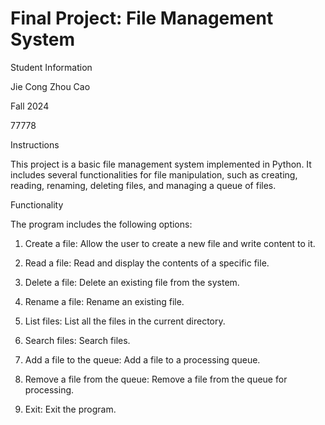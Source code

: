 # Final Project: File Management System

Student Information

Jie Cong Zhou Cao

Fall 2024

77778


Instructions

This project is a basic file management system implemented in Python. It includes several functionalities for file manipulation, such as creating, reading, renaming, deleting files, and managing a queue of files.

Functionality

The program includes the following options:

1. Create a file: Allow the user to create a new file and write content to it.

2. Read a file: Read and display the contents of a specific file.

3. Delete a file: Delete an existing file from the system.

4. Rename a file: Rename an existing file.

5. List files: List all the files in the current directory.

6. Search files: Search files.

7. Add a file to the queue: Add a file to a processing queue.

8. Remove a file from the queue: Remove a file from the queue for processing.

9. Exit: Exit the program.


